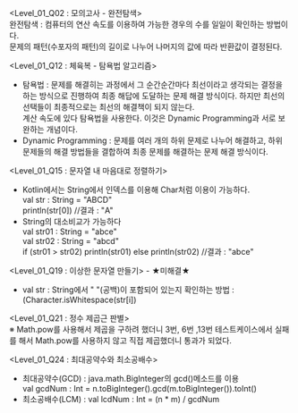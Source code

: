 <Level_01_Q02 : 모의고사 - 완전탐색>  
완전탐색 : 컴퓨터의 연산 속도를 이용하여 가능한 경우의 수를 일일이 확인하는 방법이다.  
문제의 패턴(수포자의 패턴)의 길이로 나누어 나머지의 값에 따라 반환값이 결정된다.  
  
<Level_01_Q12 : 체육복 - 탐욕법 알고리즘>  
* 탐욕법 : 문제를 해결히는 과정에서 그 순간순간마다 최선이라고 생각되는 결정을 하는 방식으로 진행하여 최종 해답에 도달하는 문제 해결 방식이다. 하지만 최선의 선택들이 최종적으로는 최선의 해결책이 되지 않는다.  
계산 속도에 있다 탐욕법을 사용한다. 이것은 Dynamic Programming과 서로 보완하는 개념이다.  
* Dynamic Programming : 문제를 여러 개의 하위 문제로 나누어 해결하고, 하위 문제들의 해결 방법들을 결합하여 최종 문제를 해결하는 문제 해결 방식이다.  
  
<Level_01_Q15 : 문자열 내 마음대로 정렬하기>  
* Kotlin에서는 String에서 인덱스를 이용해 Char처럼 이용이 가능하다.  
val str : String = "ABCD"  
println(str[0]) //결과 : "A"  
* String의 대소비교가 가능하다  
val str01 : String = "abce"  
val str02 : String = "abcd"  
if (str01 > str02) println(str01) else println(str02) //결과 : "abce"  
  
<Level_01_Q19 : 이상한 문자열 만들기> - ★미해결★  
* val str : String에서 " "(공백)이 포함되어 있는지 확인하는 방법 : (Character.isWhitespace(str[i])  
  
<Level_01_Q21 : 정수 제곱근 판별>  
※ Math.pow를 사용해서 제곱을 구하려 했더니 3번, 6번 ,13번 테스트케이스에서 실패를 해서 Math.pow를 사용하지 않고 직접 제곱했더니 통과가 되었다.  
  
<Level_01_Q24 : 최대공약수와 최소공배수>  
* 최대공약수(GCD) : java.math.BigInteger의 gcd()메소드를 이용  
val gcdNum : Int = n.toBigInteger().gcd(m.toBigInteger()).toInt()  
* 최소공배수(LCM) : val lcdNum : Int = (n * m) / gcdNum  
